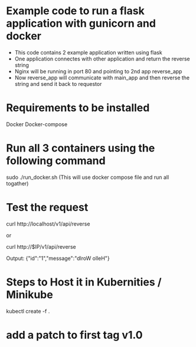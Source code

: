 # Example code to run a flask application with gunicorn and docker

 * This code contains 2 example application written using flask
 * One application connectes with other application and return the reverse string
 * Nginx will be running in port 80 and pointing to 2nd app reverse_app
 * Now reverse_app will communicate with main_app and then reverse the string and send it back to requestor

# Requirements to be installed
  
  Docker
  Docker-compose


# Run all 3 containers using the following command

  sudo ./run_docker.sh   (This will use docker compose file and run all togather)

# Test the request
  
  curl http://localhost/v1/api/reverse

  or

  curl http://$IP/v1/api/reverse
  
  Output:
  {"id":"1","message":"dlroW olleH"}



# Steps to Host it in Kubernities / Minikube

  kubectl create -f .

# add a patch to first tag v1.0
